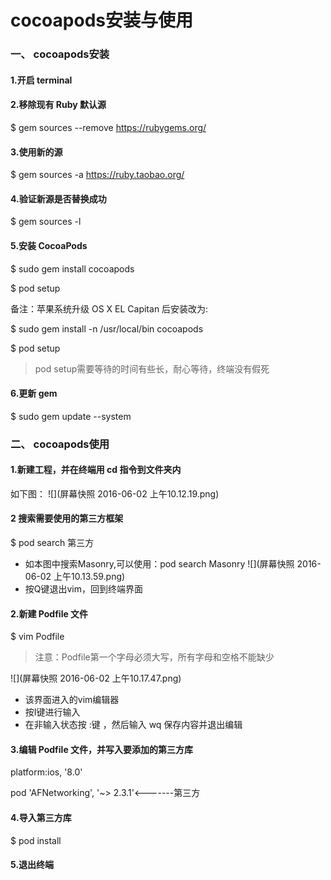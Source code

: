 # cocoapods安装与使用
### 一、 cocoapods安装

#### 1.开启 terminal
#### 2.移除现有 Ruby 默认源
$ gem sources --remove https://rubygems.org/

#### 3.使用新的源
$ gem sources -a https://ruby.taobao.org/

#### 4.验证新源是否替换成功
$ gem sources -l

#### 5.安装 CocoaPods
$ sudo gem install cocoapods

$ pod setup

备注：苹果系统升级 OS X EL Capitan 后安装改为:

$ sudo gem install -n /usr/local/bin cocoapods

$ pod setup

> pod setup需要等待的时间有些长，耐心等待，终端没有假死

#### 6.更新 gem
$ sudo gem update --system

### 二、 cocoapods使用

#### 1.新建工程，并在终端用 cd 指令到文件夹内
如下图：
![](屏幕快照 2016-06-02 上午10.12.19.png)

#### 2 搜索需要使用的第三方框架
$ pod search 第三方
- 如本图中搜索Masonry,可以使用：pod search Masonry
![](屏幕快照 2016-06-02 上午10.13.59.png)
- 按Q键退出vim，回到终端界面

#### 2.新建 Podfile 文件
$ vim Podfile
> 注意：Podfile第一个字母必须大写，所有字母和空格不能缺少

![](屏幕快照 2016-06-02 上午10.17.47.png)
- 该界面进入的vim编辑器
- 按I键进行输入
- 在非输入状态按 :键 ，然后输入 wq 保存内容并退出编辑

#### 3.编辑 Podfile 文件，并写入要添加的第三方库
platform:ios, '8.0'

pod 'AFNetworking', '~> 2.3.1'<-------第三方

#### 4.导入第三方库
$ pod install

#### 5.退出终端

